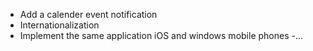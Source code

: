 - Add a calender event notification
- Internationalization
- Implement the same application iOS and windows mobile phones
-...